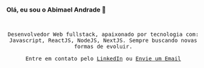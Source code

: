 ### Olá, eu sou o Abimael Andrade 👋

<br>

<p align="center">
  <samp>
    Desenvolvedor Web fullstack, apaixonado por tecnologia com: Javascript, ReactJS, NodeJS, NextJS. Sempre buscando novas formas de evoluir. 
    <br><br>
    Entre em contato pelo <a href="https://www.linkedin.com/in/abimaelandrade">LinkedIn</a> ou <a href="mailto:abimaelc.andrade@gmail.com">Envie um Email</a>
  </samp>
</p>
